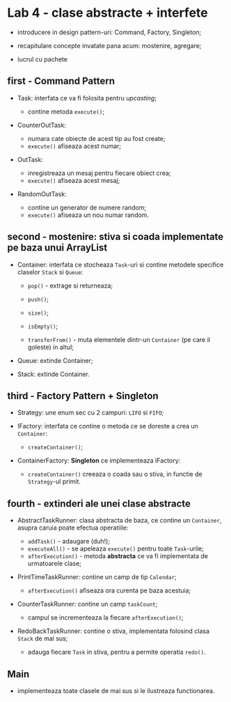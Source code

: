 # Lab 4 - clase abstracte + interfete

- introducere in design pattern-uri: Command, Factory, Singleton;

- recapitulare concepte invatate pana acum: mostenire, agregare;

- lucrul cu pachete

## first - Command Pattern

- Task: interfata ce va fi folosita pentru *upcasting*;
	- contine metoda `execute()`;

- CounterOutTask:
	- numara cate obiecte de acest tip au fost create;
	- `execute()` afiseaza acest numar;

- OutTask:
	- inregistreaza un mesaj pentru fiecare obiect crea;
	- `execute()` afiseaza acest mesaj;

- RandomOutTask:
	- contine un generator de numere random;
	- `execute()` afiseaza un nou numar random.

## second - mostenire: stiva si coada implementate pe baza unui ArrayList

- Container: interfata ce stocheaza `Task`-uri si contine metodele specifice claselor `Stack` si `Queue`:
	- `pop()` - extrage si returneaza;
	
	- `push()`;
	
	- `size()`;
	
	- `isEmpty()`;

	- `transferFrom()` - muta elementele dintr-un `Container` (pe care il goleste) in altul;

- Queue: extinde Container;

- Stack: extinde Container.

## third - Factory Pattern + Singleton

- Strategy: une enum sec cu 2 campuri: `LIFO` si `FIFO`;

- IFactory: interfata ce contine o metoda ce se doreste a crea un `Container`:
	- `createContainer()`;

- ContainerFactory: **Singleton** ce implementeaza IFactory:
	- `createContainer()` creeaza o coada sau o stiva, in functie de `Strategy`-ul primit.

## fourth - extinderi ale unei clase abstracte

- AbstractTaskRunner: clasa abstracta de baza, ce contine un `Container`, asupra caruia poate efectua operatiile:
	- `addTask()` - adaugare (duh!);
	- `executeAll()` - se apeleaza `execute()` pentru toate `Task`-urile;
	- `afterExecution()` - metoda **abstracta** ce va fi implementata de urmatoarele clase;

- PrintTimeTaskRunner: contine un camp de tip `Calendar`;
	- `afterExecution()` afiseaza ora curenta pe baza acestuia;

- CounterTaskRunner: contine un camp `taskCount`;
	- campul se incrementeaza la fiecare `afterExecution()`;

- RedoBackTaskRunner: contine o stiva, implementata folosind clasa `Stack` de mai sus;
	- adauga fiecare `Task` in stiva, pentru a permite operatia `redo()`.

## Main

- implementeaza toate clasele de mai sus si le ilustreaza functionarea.
